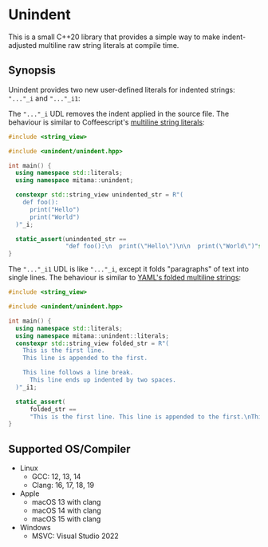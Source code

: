 # Unindent

This is a small C++20 library that provides a simple way to make indent-adjusted multiline raw string literals at compile time.

## Synopsis

Unindent provides two new user-defined literals for indented strings: `"..."_i` and `"..."_i1`:

The `"..."_i` UDL removes the indent applied in the source file. The behaviour is similar to Coffeescript's [multiline string literals](https://coffeescript.org/#strings):

```cpp
#include <string_view>

#include <unindent/unindent.hpp>

int main() {
  using namespace std::literals;
  using namespace mitama::unindent;

  constexpr std::string_view unindented_str = R"(
    def foo():
      print("Hello")
      print("World")
  )"_i;

  static_assert(unindented_str ==
                "def foo():\n  print(\"Hello\")\n\n  print(\"World\")"sv);
}
```

The `"..."_i1` UDL is like `"..."_i`, except it folds "paragraphs" of text into single lines. The behaviour is similar to [YAML's folded multiline strings](https://yaml.org/spec/1.2-old/spec.html#id2796251):

```cpp
#include <string_view>

#include <unindent/unindent.hpp>

int main() {
  using namespace std::literals;
  using namespace mitama::unindent::literals;
  constexpr std::string_view folded_str = R"(
    This is the first line.
    This line is appended to the first.

    This line follows a line break.
      This line ends up indented by two spaces.
  )"_i1;

  static_assert(
      folded_str ==
      "This is the first line. This line is appended to the first.\nThis line follows a line break.   This line ends up indented by two spaces."sv);
}
```

## Supported OS/Compiler

- Linux
  - GCC: 12, 13, 14
  - Clang: 16, 17, 18, 19
- Apple
  - macOS 13 with clang
  - macOS 14 with clang
  - macOS 15 with clang
- Windows
  - MSVC: Visual Studio 2022

